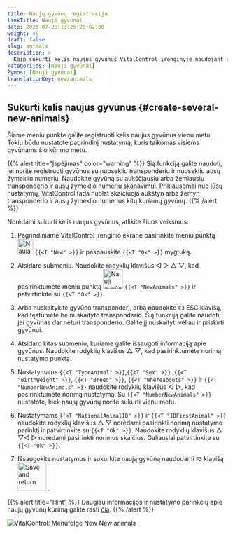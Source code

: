 ```yaml
---
title: Naujų gyvūnų registracija
linkTitle: Nauji gyvūnai
date: 2023-07-28T13:25:28+02:00
weight: 40
draft: false
slug: animals
description: >
  Kaip sukurti kelis naujus gyvūnus VitalControl įrenginyje naudojant vieną veiksmą.
kategorijos: [Nauji gyvūnai]
Žymos: [Nauji gyvūnai]
translationKey: new/animals
---
```

## Sukurti kelis naujus gyvūnus {#create-several-new-animals}

Šiame meniu punkte galite registruoti kelis naujus gyvūnus vienu metu. Tokiu būdu nustatote pagrindinį nustatymą, kuris taikomas visiems gyvūnams šio kūrimo metu.

{{% alert title="Įspėjimas" color="warning" %}}
Šią funkciją galite naudoti, jei norite registruoti gyvūnus su nuosekliu transponderiu ir nuosekliu ausų žymeklio numeriu. Naudokite gyvūną su aukščiausiu arba žemiausiu transponderio ir ausų žymeklio numeriu skanavimui. Priklausomai nuo jūsų nustatymų, VitalControl tada nuolat skaičiuoja aukštyn arba žemyn transponderio ir ausų žymeklio numerius kitų kuriamų gyvūnų.
{{% /alert %}}

Norėdami sukurti kelis naujus gyvūnus, atlikite šiuos veiksmus:

1. Pagrindiniame VitalControl įrenginio ekrane pasirinkite meniu punktą <img src="/icons/main/new-animal.svg" width="35" align="bottom" alt="Naujas gyvūnas" /> `{{<T "New" >}}` ir paspauskite `{{<T "Ok" >}}` mygtuką.

2. Atsidaro submeniu. Naudokite rodyklių klavišus ◁ ▷ △ ▽, kad pasirinktumėte meniu punktą <img src="/icons/main/new-animals.svg" width="45" align="bottom" alt="Nauji gyvūnai" /> `{{<T "NewAnimals" >}}` ir patvirtinkite su `{{<T "Ok" >}}`.

3. Arba nuskaitykite gyvūno transponderį, arba naudokite `F3` ESC klavišą, kad tęstumėte be nuskaityto transponderio. Šią funkciją galite naudoti, jei gyvūnas dar neturi transponderio. Galite jį nuskaityti vėliau ir priskirti gyvūnui.

4. Atsidaro kitas submeniu, kuriame galite išsaugoti informaciją apie gyvūnus. Naudokite rodyklių klavišus △ ▽, kad pasirinktumėte norimą nustatymo punktą.

5. Nustatymams `{{<T "TypeAnimal" >}}`,`{{<T "Sex" >}}` ,`{{<T "BirthWeight" >}}`, `{{<T "Breed" >}}`, `{{<T "Whereabouts" >}}` ir `{{<T "NumberNewAnimals" >}}` naudokite rodyklių klavišus ◁ ▷, kad pasirinktumėte norimą nustatymą. Su `{{<T "NumberNewAnimals" >}}` nustatote, kiek naujų gyvūnų norite sukurti vienu metu.


6. Nustatymams `{{<T "NationalAnimalID" >}}` ir `{{<T "IDFirstAnimal" >}}` naudokite rodyklių klavišus △ ▽ norėdami pasirinkti norimą nustatymo parinktį ir patvirtinkite su `{{<T "Ok" >}}`. Naudokite rodyklių klavišus △ ▽◁ ▷ norėdami pasirinkti norimus skaičius. Galiausiai patvirtinkite su `{{<T "Ok" >}}`.

7. Išsaugokite nustatymus ir sukurkite naują gyvūną naudodami `F3` klavišą &nbsp;<img src="/icons/footer/save_exit.svg" width="65" align="bottom" alt="Save and return" />&nbsp;.

{{% alert title="Hint" %}}
Daugiau informacijos ir nustatymo parinkčių apie naujų gyvūnų kūrimą galite rasti [čia](../../settings/animal-registration/).
{{% /alert %}}

   ![VitalControl: Menüfolge New New animals](../images/newanimals.png "Create new animals")

